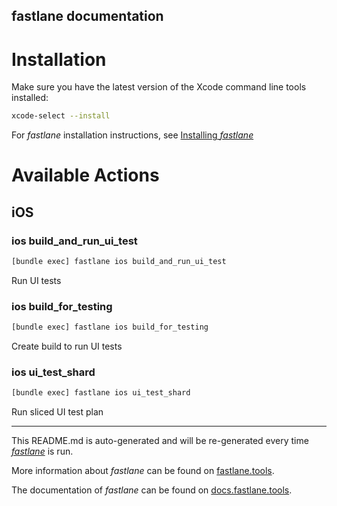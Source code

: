 fastlane documentation
----

# Installation

Make sure you have the latest version of the Xcode command line tools installed:

```sh
xcode-select --install
```

For _fastlane_ installation instructions, see [Installing _fastlane_](https://docs.fastlane.tools/#installing-fastlane)

# Available Actions

## iOS

### ios build_and_run_ui_test

```sh
[bundle exec] fastlane ios build_and_run_ui_test
```

Run UI tests

### ios build_for_testing

```sh
[bundle exec] fastlane ios build_for_testing
```

Create build to run UI tests

### ios ui_test_shard

```sh
[bundle exec] fastlane ios ui_test_shard
```

Run sliced UI test plan

----

This README.md is auto-generated and will be re-generated every time [_fastlane_](https://fastlane.tools) is run.

More information about _fastlane_ can be found on [fastlane.tools](https://fastlane.tools).

The documentation of _fastlane_ can be found on [docs.fastlane.tools](https://docs.fastlane.tools).
